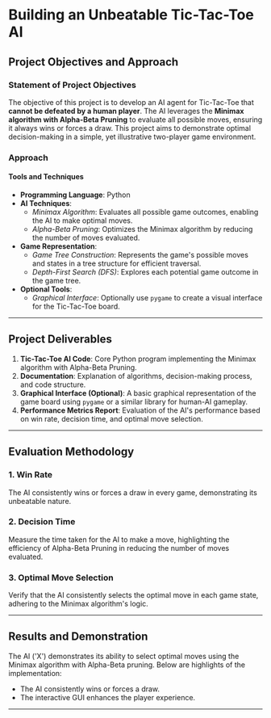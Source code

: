 # Building an Unbeatable Tic-Tac-Toe AI

## Project Objectives and Approach

### Statement of Project Objectives
The objective of this project is to develop an AI agent for Tic-Tac-Toe that **cannot be defeated by a human player**. The AI leverages the **Minimax algorithm with Alpha-Beta Pruning** to evaluate all possible moves, ensuring it always wins or forces a draw. This project aims to demonstrate optimal decision-making in a simple, yet illustrative two-player game environment.

### Approach

#### Tools and Techniques
- **Programming Language**: Python
- **AI Techniques**:
  - *Minimax Algorithm*: Evaluates all possible game outcomes, enabling the AI to make optimal moves.
  - *Alpha-Beta Pruning*: Optimizes the Minimax algorithm by reducing the number of moves evaluated.
- **Game Representation**:
  - *Game Tree Construction*: Represents the game's possible moves and states in a tree structure for efficient traversal.
  - *Depth-First Search (DFS)*: Explores each potential game outcome in the game tree.
- **Optional Tools**:
  - *Graphical Interface*: Optionally use `pygame` to create a visual interface for the Tic-Tac-Toe board.

---

## Project Deliverables
1. **Tic-Tac-Toe AI Code**: Core Python program implementing the Minimax algorithm with Alpha-Beta Pruning.
2. **Documentation**: Explanation of algorithms, decision-making process, and code structure.
3. **Graphical Interface (Optional)**: A basic graphical representation of the game board using `pygame` or a similar library for human-AI gameplay.
4. **Performance Metrics Report**: Evaluation of the AI's performance based on win rate, decision time, and optimal move selection.

---

## Evaluation Methodology

### 1. Win Rate
The AI consistently wins or forces a draw in every game, demonstrating its unbeatable nature.

### 2. Decision Time
Measure the time taken for the AI to make a move, highlighting the efficiency of Alpha-Beta Pruning in reducing the number of moves evaluated.

### 3. Optimal Move Selection
Verify that the AI consistently selects the optimal move in each game state, adhering to the Minimax algorithm's logic.

---

## Results and Demonstration
The AI ('X') demonstrates its ability to select optimal moves using the Minimax algorithm with Alpha-Beta pruning. Below are highlights of the implementation:
- The AI consistently wins or forces a draw.
- The interactive GUI enhances the player experience.

---

